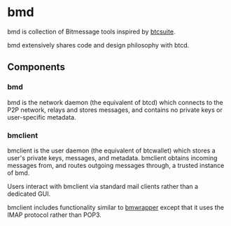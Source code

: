 # bmd

bmd is collection of Bitmessage tools inspired by [btcsuite](https://github.com/btcsuite).

bmd extensively shares code and design philosophy with btcd.


## Components

### bmd

bmd is the network daemon (the equivalent of btcd) which connects to the P2P network, relays and stores messages, and contains no private keys or user-specific metadata.

### bmclient

bmclient is the user daemon (the equivalent of btcwallet) which stores a user's private keys, messages, and metadata. bmclient obtains incoming messages from, and routes outgoing messages through, a trusted instance of bmd.

Users interact with bmclient via standard mail clients rather than a dedicated GUI.

bmclient includes functionality similar to [bmwrapper](https://github.com/Arceliar/bmwrapper) except that it uses the IMAP protocol rather than POP3.